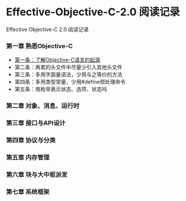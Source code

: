 # Effective-Objective-C-2.0 阅读记录
Effective Objective-C 2.0 阅读记录

### 第一章 熟悉Objective-C
* [第一条：了解Objective-C语言的起源](./第一条：了解objective-c语言的起源.md)
* 第二条：再累的头文件中尽量少引入其他头文件
* 第三条：多用字面量语法，少用与之等价的方法
* 第四条：多用类型常量，少用#define预处理命令
* 第五条：用枚举表示状态、选项、状态吗

### 第二章 对象、消息、运行时

### 第三章 接口与API设计

### 第四章 协议与分类

### 第五章 内存管理

### 第六章 块与大中枢派发

### 第七章 系统框架